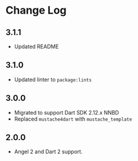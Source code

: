 # Change Log

## 3.1.1

* Updated README

## 3.1.0

* Updated linter to `package:lints`

## 3.0.0

* Migrated to support Dart SDK 2.12.x NNBD
* Replaced `mustache4dart` with `mustache_template`

## 2.0.0

* Angel 2 and Dart 2 support.
